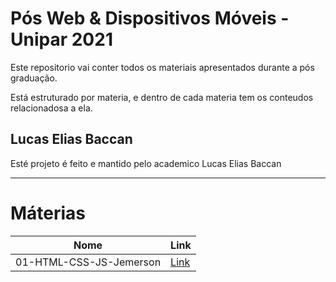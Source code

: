 # Pós Web & Dispositivos Móveis - Unipar 2021

Este repositorio vai conter todos os materiais apresentados durante a pós graduação.

Está estruturado por materia, e dentro de cada materia tem os conteudos relacionadosa a ela.

## Lucas Elias Baccan

Esté projeto é feito e mantido pelo academico Lucas Elias Baccan

---

# Máterias

|Nome|Link|
|-|-|
|01-HTML-CSS-JS-Jemerson|[Link](./01-HTML-CSS-JS-Jemerson/)